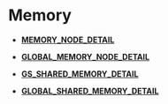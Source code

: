# Memory<a name="ZH-CN_TOPIC_0289900388"></a>

-   **[MEMORY\_NODE\_DETAIL](MEMORY_NODE_DETAIL.md)**  

-   **[GLOBAL\_MEMORY\_NODE\_DETAIL](GLOBAL_MEMORY_NODE_DETAIL.md)**  

-   **[GS\_SHARED\_MEMORY\_DETAIL](../DatabaseReference/GS_SHARED_MEMORY_DETAIL.md)**  

-   **[GLOBAL\_SHARED\_MEMORY\_DETAIL](GLOBAL_SHARED_MEMORY_DETAIL.md)**  


